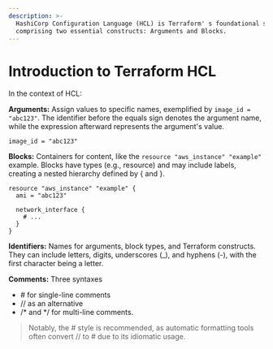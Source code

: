 ```yaml
---
description: >-
  HashiCorp Configuration Language (HCL) is Terraform' s foundational syntax,
  comprising two essential constructs: Arguments and Blocks.
---
```


# Introduction to Terraform HCL

In the context of HCL:

**Arguments:** Assign values to specific names, exemplified by `image_id = "abc123"`. The identifier before the equals sign denotes the argument name, while the expression afterward represents the argument's value.

```hcl
image_id = "abc123"
```

**Blocks:** Containers for content, like the `resource "aws_instance" "example"` example. Blocks have types (e.g., resource) and may include labels, creating a nested hierarchy defined by { and }.

```hcl
resource "aws_instance" "example" {
  ami = "abc123"

  network_interface {
    # ...
  }
}
```

**Identifiers:** Names for arguments, block types, and Terraform constructs. They can include letters, digits, underscores (\_), and hyphens (-), with the first character being a letter.

**Comments:** Three syntaxes&#x20;

* \# for single-line comments
* // as an alternative
* /\* and \*/ for multi-line comments.

> Notably, the # style is recommended, as automatic formatting tools often convert // to # due to its idiomatic usage.
